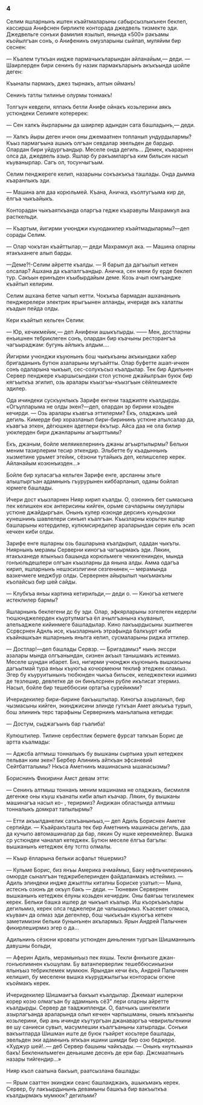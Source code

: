 ### 4

Селим яшларнынъ иштен къайтмаларыны сабырсызлыкънен беклеп, кассирша Анифснен бирликте конторада джедвель тизмекте эди.
Джедвельге сонъки фамилия язылып, янында «500» ракъамы къойылгъан сонъ, о Анифенинъ омузларыны сыйпап, муляйим бир сеснен:

— Къалем туткъан иидже пармачыкъларындан айланайым,— деди.
— Шаирлерден бири сенинъ бу назик пармакъларынъ акъкъында шойле деген:

Къыналы пармакъ, джез тырнакъ, алтын ойманъ!

Сенинъ татлы тилинъе олурмы тонмакъ!

Толгъун кевдели, ялпакъ бетли Анифе ойнакъ козьлерини аякъ устюндеки Селимге котеререк:

— Сен халкъ йырларыны да шаирлер адындан сата башладынъ,— деди.

— Халкъ йыры деген ичюн оны джемаатнен топланып ундурдылармы?
Къыз пармагъына ашыкъ олгъан севдалар эвельден де бардыр.
Олардан бири уйдургъандыр.
Меселе онда дегиль...
Демек, къарарнен олса да, джедвель азыр.
Яшлар бу ракъамларгъа ким бильсин насыл къуванырлар.
Сагъ ол, тосунчыгъым.

Селим пенджереге келип, назарыны сокъакъкъа ташлады.
Онда дымма къаранлыкъ эди.

— Машина аля даа корюльмей.
Къана, Аничка, къолтугъыма кир де, ёлгъа чыкъайыкъ.

Конторадан чыкъаяткъанда оларгъа гедже къаравулы Махрамкул ака расткельди.

— Къартым, йигирми учюнджи къуюдакилер къайтмадылармы?—деп сорады Селим.

— Олар чокътан къайттылар,— деди Махрамкул ака.
— Машина оларны ятакъханеге алып барды.

—Деме?!-Селим айретте къалды.
— Я барып да дагъылып кеткен олсалар?
Ашхана да къапалгъандыр.
Аничка, сен мени бу ерде беклеп тур.
Сакъын еринъден къыбырдайым деме.
Козь ачып юмгъандже къайтып келирим.

Селим ашхана бетке чапып кетти.
Чокъкъа бармадан ашхананынъ пенджерелери электрик ярыгъынен алланды, ичериде акъ халатлы къадын пейда олды.

Кери къайтып кельген Селим:

— Юр, кечикмейик,— деп Анифени ашыкътырды.
—— Мен, достларны енъишнен тебриклеген сонъ, олардан бир къачыны ресторангъа чагъыраджам: бугунь айлыкъ алдым....

Йигирми учюнджи къуюнынъ бош чыкъкъаны акъкындаки хабер бригаданынъ бутюн азаларыны мугъайтты.
Олар буфетте ашап-ичкен сонъ одаларына чыкъып, сес-солукъсыз къалдылар.
Тек бир Адильнен Сервер пенджере къаршысындаки стол устюне джайылръан буюк бир кягъыткъа эгилип, озь аралары къызгъы-къызгъын сёйлешмекте эдилер.

Ода ичиндеки сускъунлыкъ Зарифе енгени тааджипте къалдырды.
«Огъулларыма не олды экен?—деп, олардан эр бирини козьден кечирди.
— Озь аралары къавгьа эттилерми?
Ёкъ, оладжакъ шей дегиль.
Кимерде бир хоразланып бири-бирининъ устюне атылсалар да, къавгъа эткен, дёгюшкен адетлери ёкътыр.
Айса даа не ола билир уюклерден бири джанларыны агъырттымы?

Екъ, джаным, бойле меляикелернинъ джаны агъыртылырмы?
Бельки меним тазирлерим тесир эткендир.
Эльбетте бу къадыннынъ хызметине урьмет этейик, сёзюни тутайыкъ деп, келишселер керек.
Айланайым козюнъизден...»

Бойле бир хуласагъа кельген Зарифе енге, арсланны эльге алыштыргъан адамнынъ гъурурынен киббарланып, оданы бойлап юрмеге башлады.

Ичери дост къызларнен Нияр кирип къалды.
О, озюнинъ бет сымасына пек келишкен кок антерисины кийген, орьме сачларыны омузулары устюне джайдыргъан.
Онынъ кулер юзюнде дерсинъ куньдюзки кунешнинъ шавлелери синъип къалгъан.
Къызларны корьген яшлар башларыны котердилер, кулюмсиредилер араларындан серин ель эсип кечкен киби олды.

Зарифе енге яшларны озь башларына къалдырып, одадан чыкъты.
Ниярнынъ мерамы Серверни киногъа чагъырмакъ эди.
Лякин, ятакъханеде ялынъыз башында корюльмеге чекингенинден, мында гонъюльдешлери олгъан къызларны да янына алды.
Амма одагъа кирип, яшларнынъ нешэсизлигини сезгенинен,— мерамында вазкечмеге меджбур олды.
Сервернен айырылып чыкъмакъны къолайсыз бир шей сайды.

— Клубкъа янъы картина кетирильди,— деди о.
— Киногъа кетмеге истеклилер бармы?

Яшларнынъ беклегени дс бу эди.
Олар, эфкярларыны эзгелеген кедерли тюшюнджелерден къуртулмагъа ёл ачылгъанына къуванып, алельаджеле кийинмеге башладылар.
Кино лакъырдысыны эшитмеген Ссрвсрнен Аднль исе, къызларнынъ этрафында балкъурт киби къайнашкъан яшларнынъ яньпга келип, сусмаларыны риджа эттилер.

— Достлар!—деп башлады Сервзр.
— Бригадамыз* нынъ экссри азалары мында олгъанындан, сизнен акъыл танышмакъ истеимиз.
Меселе шундан ибарет.
Бнз, нигирми учюнджн къуюнынъ вышкасыны дагъытмай тура янъы къуюгъа кочюрмекни теклиф этеджек оламыз.
Эгер бу къуруитынынъ тюбюнден чыкъа бильсек, келеджектеки ишимиз де тезлешир, девлетке де он бинълсрнен рубле икътисат этермиз.
Насыл, бойле бир тешеббюсии ортагъа сурейикми?

Ичеридекилер бири-бирине бакъыштылар.
Киногъа азырланып, бир чызмасыны кийген, экинджисини элинде гуткъан Амет аякъкъа турып, бош элининъ терс тарафыны Сервернинъ манълапына кетирди:

— Достум, сыджагъынъ бар гъалиба!

Кулюштилер.
Тилине сербестлик бермеге фурсат тапкъан Борис де артта къалмады:

— Аджсба алтмыш тонналыкъ бу вышканы сыртыиа урып кетеджек пельван ким экен?
Бербер Алининъ айткъан эфсаневий Сейтбатталымы?
Нкъса Аметнинъ машинасына ышанасызмы?

Бориснинъ Фикирини Амст девам этти:

— Сенинъ алтмыш тоннанъ меним машинама не оладжакъ, бисмилля дегенже оны къуш къанаты киби алып къачар.
Лякин, бу вышканы машинагъа насыл ко- , терирмиз?
Андижан областында алтмыш тонналыкъ домкрат тапылырмы?

— Етти акъылданелик саткъанынъыз,— деп Адиль Бориснен Аметке сертийди.
— Къайракъташта тек бир Аметнинъ машинасы дегиль, даа да кучыпо автомашиналар да бар, лякин Оу ншке керекмейлер.
Вышка ср устюндеи чаналап кетеджек.
Бутюн меселе ёлгъа багълы: вышканынъ кетеджек ёлу тсгпз олмалы.

— Къыр ёлларына бельки асфальт тёшермиз?

— Кульме Борис, биз янъы Америка ачмаймыз, Баку нефтьчилерининъ омюрде сыналгъан теджрибелеринден файдаланмакъ истеймиз.
— Адиль элиндеки индже джылтлы китапны Бориске узатып:— Мына, истеснъ озюнъ де окъуп бакъ — деди.
— Тюневин Сервернен вышканынъ кетеджек ёлуны козьден кечирдик.
Оны баягьы тегизлемек керек.
Бельки башка ишлер де чыкъып къалыр.
Иш къоркъакълары дегильмиз, керек олса геджелери де чалышырмыз.
Къасевет олмаса, къуваич да олмаз эди дегенлер, бош чыкъкъан къуюгъа кеткен заметимизни бельки бунынънен акълармыз.
Ярын Андрей Палычнен фикирлеширмиз эгер о да...

Адильнинъ сёзюни кроваты устюнден диньленин тургъан Шишманнынъ давушны больди,

— Аферин Адиль, мерамынъыз пек яхшы.
Текли фннъизге джан-гонъюлимнен къошулам.
Бу ватанперверлик тешеббюсинъизни ялынъыз тебриклемек мумкюн.
Ярындан кечи ёкъ, Андрей Палычнен келишип, бу меселени вышка къуруджылыгъы конторасы огюне къоймакъ керек.

Ичеридекилер Шишмаигъа бакъып къалдылар.
Джемаат ишлеркни корер козю олмагъан бу адамнынъ сёЗ" лери оларны айретте къалдырды.
Сервер де тааджипленди.
О, балчыкъ шингеилиги азырлагъанда араларында олып кечкен чарпышманы, онынъ ялкъынлы козьлерини, бир ань ичинде къутургъан джанаваргъа чевирильгенини ве шу саниеси сувып, масумлешии къалгъаныны хатырлады.
Сонъки вакъытларда Шишман иште де буюк гъайрет косьтере башлады, эвельден эки адамнынъ япкъан ишини шимди бир озю беджере.
«Худжур шей!..— деб Сервер башыны чайкъады.
— Онынъ «нуткъына» бакъ!
Бекленильмеген деньишме десенъ де ери бар.
Джсмаатнынъ назары тийгендир...»

Нияр къол саатына бакъып, раатсызлана башлады:

— Ярым сааттен экинджи сеанс башлаиджакъ, ашыкъмакъ керек.
Сервер, бу лакъырдынынъ девамыны башкъа бир вакъыткъа къалдырмакъ мумкюк?
дегильми?
